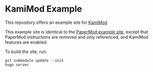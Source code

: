 # KamiMod Example

This repository offers an example site for [KamiMod](https://github.com/8hobbies/KamiMod)

This example site is identical to the [PaperMod example site](https://adityatelange.github.io/hugo-PaperMod/), except that PaperMod instructions
are removed and only referenced, and KamiMod features are enabled.

To build the site, run:

    git submodule update --init
    hugo server
